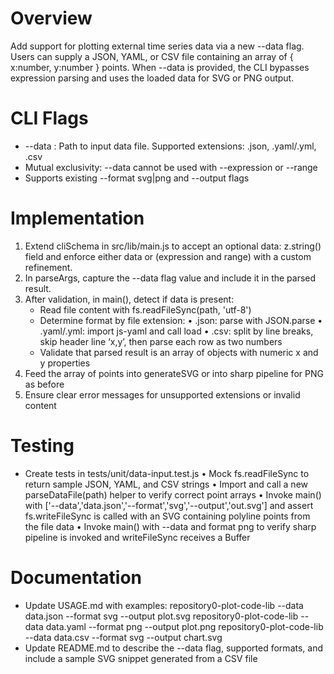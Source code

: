 # Overview
Add support for plotting external time series data via a new --data flag. Users can supply a JSON, YAML, or CSV file containing an array of { x:number, y:number } points. When --data is provided, the CLI bypasses expression parsing and uses the loaded data for SVG or PNG output.

# CLI Flags
- --data <path>: Path to input data file. Supported extensions: .json, .yaml/.yml, .csv
- Mutual exclusivity: --data cannot be used with --expression or --range
- Supports existing --format svg|png and --output <path> flags

# Implementation
1. Extend cliSchema in src/lib/main.js to accept an optional data: z.string() field
   and enforce either data or (expression and range) with a custom refinement.
2. In parseArgs, capture the --data flag value and include it in the parsed result.
3. After validation, in main(), detect if data is present:
   - Read file content with fs.readFileSync(path, 'utf-8')
   - Determine format by file extension:
     • .json: parse with JSON.parse
     • .yaml/.yml: import js-yaml and call load
     • .csv: split by line breaks, skip header line ‘x,y’, then parse each row as two numbers
   - Validate that parsed result is an array of objects with numeric x and y properties
4. Feed the array of points into generateSVG or into sharp pipeline for PNG as before
5. Ensure clear error messages for unsupported extensions or invalid content

# Testing
- Create tests in tests/unit/data-input.test.js
  • Mock fs.readFileSync to return sample JSON, YAML, and CSV strings
  • Import and call a new parseDataFile(path) helper to verify correct point arrays
  • Invoke main() with ['--data','data.json','--format','svg','--output','out.svg'] and assert fs.writeFileSync is called with an SVG containing polyline points from the file data
  • Invoke main() with --data and format png to verify sharp pipeline is invoked and writeFileSync receives a Buffer

# Documentation
- Update USAGE.md with examples:
   repository0-plot-code-lib --data data.json --format svg --output plot.svg
   repository0-plot-code-lib --data data.yaml --format png --output plot.png
   repository0-plot-code-lib --data data.csv --format svg --output chart.svg
- Update README.md to describe the --data flag, supported formats, and include a sample SVG snippet generated from a CSV file
